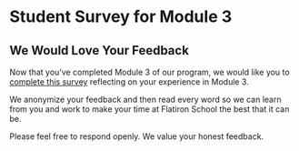 # Student Survey for Module 3

## We Would Love Your Feedback

Now that you’ve completed Module 3 of our program, we
would like you to [complete this survey](https://flatironschoolforms.formstack.com/forms/student_survey?Discipline=Data%20Science) reflecting on your experience
in Module 3.

We anonymize your feedback and then read every word so we can learn from you and
work to make your time at Flatiron School the best that it can be.

Please feel free to respond openly. We value your honest feedback.

